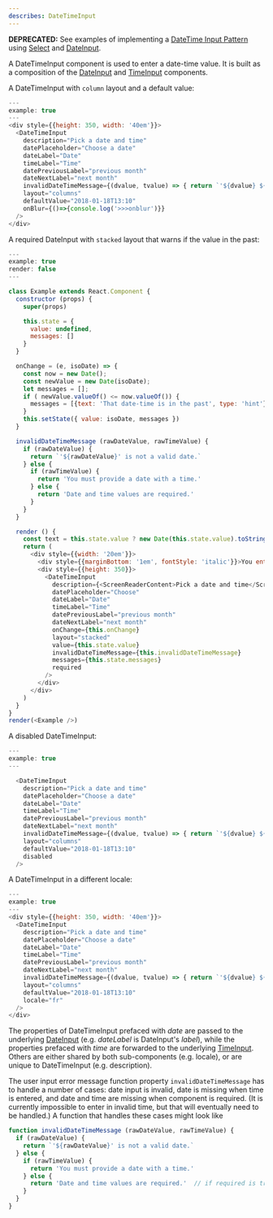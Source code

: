 ```yaml
---
describes: DateTimeInput
---
```


**DEPRECATED:** See examples of implementing a [DateTime Input Pattern](#TimeDate) using [Select](#Select) and [DateInput](#DateInput).

A DateTimeInput component is used to enter a date-time value. It is built as a composition
of the [DateInput](#DateInput) and [TimeInput](#TimeInput) components.

A DateTimeInput with `column` layout and a default value:

```js
---
example: true
---
<div style={{height: 350, width: '40em'}}>
  <DateTimeInput
    description="Pick a date and time"
    datePlaceholder="Choose a date"
    dateLabel="Date"
    timeLabel="Time"
    datePreviousLabel="previous month"
    dateNextLabel="next month"
    invalidDateTimeMessage={(dvalue, tvalue) => { return `'${dvalue} ${tvalue}' is not valid.` }}
    layout="columns"
    defaultValue="2018-01-18T13:10"
    onBlur={()=>{console.log('>>>onblur')}}
  />
</div>
```
A required DateInput with `stacked` layout that warns if the value in the past:

```js
---
example: true
render: false
---

class Example extends React.Component {
  constructor (props) {
    super(props)

    this.state = {
      value: undefined,
      messages: []
    }
  }

  onChange = (e, isoDate) => {
    const now = new Date();
    const newValue = new Date(isoDate);
    let messages = [];
    if ( newValue.valueOf() <= now.valueOf()) {
      messages = [{text: 'That date-time is in the past', type: 'hint'}]
    }
    this.setState({ value: isoDate, messages })
  }

  invalidDateTimeMessage (rawDateValue, rawTimeValue) {
    if (rawDateValue) {
      return `'${rawDateValue}' is not a valid date.`
    } else {
      if (rawTimeValue) {
        return 'You must provide a date with a time.'
      } else {
        return 'Date and time values are required.'
      }
    }
  }

  render () {
    const text = this.state.value ? new Date(this.state.value).toString() : 'N/A'
    return (
      <div style={{width: '20em'}}>
        <div style={{marginBottom: '1em', fontStyle: 'italic'}}>You entered:<br/>{text}</div>
        <div style={{height: 350}}>
          <DateTimeInput
            description={<ScreenReaderContent>Pick a date and time</ScreenReaderContent>}
            datePlaceholder="Choose"
            dateLabel="Date"
            timeLabel="Time"
            datePreviousLabel="previous month"
            dateNextLabel="next month"
            onChange={this.onChange}
            layout="stacked"
            value={this.state.value}
            invalidDateTimeMessage={this.invalidDateTimeMessage}
            messages={this.state.messages}
            required
          />
        </div>
      </div>
    )
  }
}
render(<Example />)
```

A disabled DateTimeInput:

```js
---
example: true
---

  <DateTimeInput
    description="Pick a date and time"
    datePlaceholder="Choose a date"
    dateLabel="Date"
    timeLabel="Time"
    datePreviousLabel="previous month"
    dateNextLabel="next month"
    invalidDateTimeMessage={(dvalue, tvalue) => { return `'${dvalue} ${tvalue}' is not valid.` }}
    layout="columns"
    defaultValue="2018-01-18T13:10"
    disabled
  />

```

A DateTimeInput in a different locale:

```js
---
example: true
---
<div style={{height: 350, width: '40em'}}>
  <DateTimeInput
    description="Pick a date and time"
    datePlaceholder="Choose a date"
    dateLabel="Date"
    timeLabel="Time"
    datePreviousLabel="previous month"
    dateNextLabel="next month"
    invalidDateTimeMessage={(dvalue, tvalue) => { return `'${dvalue} ${tvalue}' is not valid.` }}
    layout="columns"
    defaultValue="2018-01-18T13:10"
    locale="fr"
  />
</div>
```

The properties of DateTimeInput prefaced
with _date_ are passed to the underlying [DateInput](#DateInput)
(e.g. _dateLabel_ is DateInput's _label_), while the properties prefaced
with _time_ are forwarded to the underlying
[TimeInput](#TimeInput). Others are either shared by both sub-components (e.g. locale), or
are unique to DateTimeInput (e.g. description).

The user input error message function property `invalidDateTimeMessage` has to handle
a number of cases: date input is invalid, date is missing when time is entered, and
date and time are missing when component is required. (It is currently impossible to
enter in invalid time, but that will eventually need to be handled.)  A function that
handles these cases might look like
```js
function invalidDateTimeMessage (rawDateValue, rawTimeValue) {
  if (rawDateValue) {
    return `'${rawDateValue}' is not a valid date.`
  } else {
    if (rawTimeValue) {
      return 'You must provide a date with a time.'
    } else {
      return 'Date and time values are required.'  // if required is true
    }
  }
}
```
